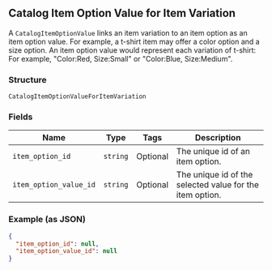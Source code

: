 ## Catalog Item Option Value for Item Variation

A `CatalogItemOptionValue` links an item variation to an item option as
an item option value. For example, a t-shirt item may offer a color option and
a size option. An item option value would represent each variation of t-shirt:
For example, "Color:Red, Size:Small" or "Color:Blue, Size:Medium".

### Structure

`CatalogItemOptionValueForItemVariation`

### Fields

| Name | Type | Tags | Description |
|  --- | --- | --- | --- |
| `item_option_id` | `string` | Optional | The unique id of an item option. |
| `item_option_value_id` | `string` | Optional | The unique id of the selected value for the item option. |

### Example (as JSON)

```json
{
  "item_option_id": null,
  "item_option_value_id": null
}
```

